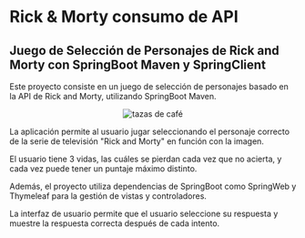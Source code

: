 <h1>Rick & Morty consumo de API</h1>


<h2>Juego de Selección de Personajes de Rick and Morty con SpringBoot Maven y SpringClient</h2>

<p>Este proyecto consiste en un juego de selección de personajes basado en la API de Rick and Morty, utilizando SpringBoot Maven.</p>

<p align="center"> 
<img src="https://images.unsplash.com/photo-1592564630984-7410f94db184?ixlib=rb-4.0.3&ixid=MnwxMjA3fDB8MHxwaG90by1wYWdlfHx8fGVufDB8fHx8&auto=format&fit=crop&w=846&q=80?username=dei27&label=Profile%20views&color=0e75b6&style=flat" alt="tazas de café"/> 
</p>

<p>La aplicación permite al usuario jugar seleccionando el personaje correcto de la serie de televisión "Rick and Morty" en función con la imagen.</p>

<p>El usuario tiene 3 vidas, las cuáles se pierdan cada vez que no acierta, y cada vez puede tener un puntaje máximo distinto.</p>

<p>Además, el proyecto utiliza dependencias de SpringBoot como SpringWeb y Thymeleaf para la gestión de vistas y controladores. 

La interfaz de usuario permite que el usuario seleccione su respuesta y muestre la respuesta correcta después de cada intento.</p>
